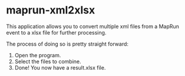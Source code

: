 # maprun-xml2xlsx

This application allows you to convert multiple xml files from a MapRun event to a xlsx file for further processing.

The process of doing so is pretty straight forward:
1. Open the program.
2. Select the files to combine.
3. Done! You now have a result.xlsx file.